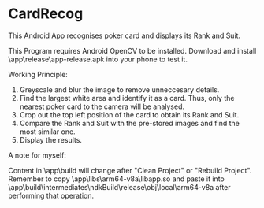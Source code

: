 # CardRecog
This Android App recognises poker card and displays its Rank and Suit.

This Program requires Android OpenCV to be installed.
Download and install \app\release\app-release.apk into your phone to test it.

Working Principle:
1. Greyscale and blur the image to remove unneccesary details.
2. Find the largest white area and identify it as a card. Thus, only the nearest poker card to the camera will be analysed.
3. Crop out the top left position of the card to obtain its Rank and Suit.
4. Compare the Rank and Suit with the pre-stored images and find the most similar one.
5. Display the results.

A note for myself:

Content in \app\build will change after "Clean Project" or "Rebuild Project".
Remember to copy \app\libs\arm64-v8a\libapp.so and paste it into \app\build\intermediates\ndkBuild\release\obj\local\arm64-v8a after performing that operation.
